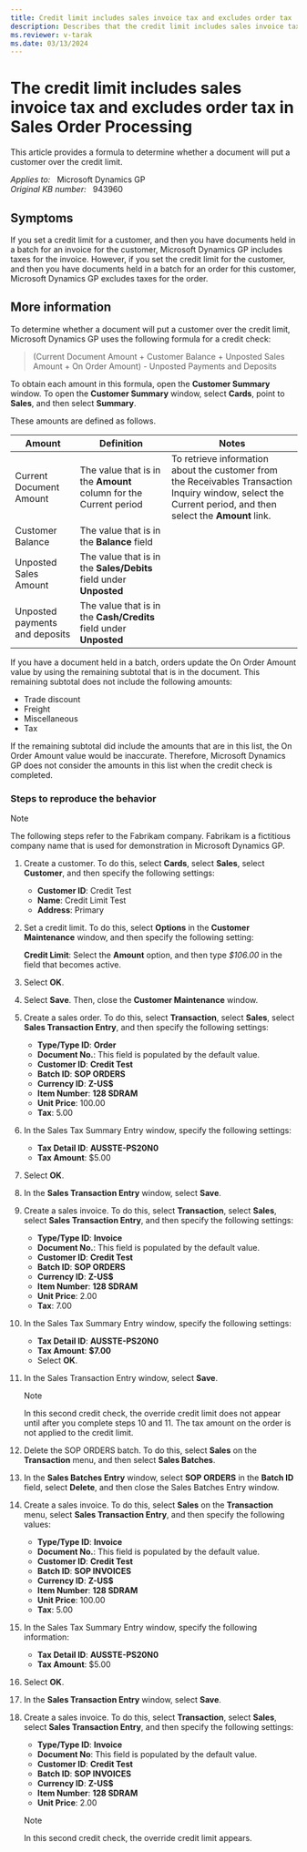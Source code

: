 ```yaml
---
title: Credit limit includes sales invoice tax and excludes order tax
description: Describes that the credit limit includes sales invoice taxes but excludes order taxes in Sales Order Processing in Microsoft Dynamics GP. Provides a formula to determine whether a document will put a customer over the credit limit.
ms.reviewer: v-tarak
ms.date: 03/13/2024
---
```

# The credit limit includes sales invoice tax and excludes order tax in Sales Order Processing

This article provides a formula to determine whether a document will put a customer over the credit limit.

_Applies to:_ &nbsp; Microsoft Dynamics GP  
_Original KB number:_ &nbsp; 943960

## Symptoms

If you set a credit limit for a customer, and then you have documents held in a batch for an invoice for the customer, Microsoft Dynamics GP includes taxes for the invoice. However, if you set the credit limit for the customer, and then you have documents held in a batch for an order for this customer, Microsoft Dynamics GP excludes taxes for the order.

## More information

To determine whether a document will put a customer over the credit limit, Microsoft Dynamics GP uses the following formula for a credit check:

> (Current Document Amount + Customer Balance + Unposted Sales Amount + On Order Amount) - Unposted Payments and Deposits

To obtain each amount in this formula, open the **Customer Summary** window. To open the **Customer Summary** window, select **Cards**, point to **Sales**, and then select **Summary**.

These amounts are defined as follows.

|Amount|Definition|Notes|
|---|---|---|
|Current Document Amount|The value that is in the **Amount** column for the Current period|To retrieve information about the customer from the Receivables Transaction Inquiry window, select the Current period, and then select the **Amount** link.|
|Customer Balance|The value that is in the **Balance** field|
|Unposted Sales Amount|The value that is in the **Sales/Debits** field under **Unposted**|
|Unposted payments and deposits|The value that is in the **Cash/Credits** field under **Unposted**|
  
  If you have a document held in a batch, orders update the On Order Amount value by using the remaining subtotal that is in the document. This remaining subtotal does not include the following amounts:

- Trade discount
- Freight
- Miscellaneous
- Tax

If the remaining subtotal did include the amounts that are in this list, the On Order Amount value would be inaccurate. Therefore, Microsoft Dynamics GP does not consider the amounts in this list when the credit check is completed.

### Steps to reproduce the behavior

> [!NOTE]
> The following steps refer to the Fabrikam company. Fabrikam is a fictitious company name that is used for demonstration in Microsoft Dynamics GP.

1. Create a customer. To do this, select **Cards**, select **Sales**, select **Customer**, and then specify the following settings:

   - **Customer ID**: Credit Test
   - **Name**: Credit Limit Test
   - **Address**: Primary

2. Set a credit limit. To do this, select **Options** in the **Customer Maintenance** window, and then specify the following setting:

   **Credit Limit**: Select the **Amount** option, and then type _$106.00_ in the field that becomes active.

3. Select **OK**.
4. Select **Save**. Then, close the **Customer Maintenance** window.
5. Create a sales order. To do this, select **Transaction**, select **Sales**, select **Sales Transaction Entry**, and then specify the following settings:
   - **Type/Type ID**: **Order**
   - **Document No.**: This field is populated by the default value.
   - **Customer ID**: **Credit Test**
   - **Batch ID**: **SOP ORDERS**
   - **Currency ID**: **Z-US$**
   - **Item Number**: **128 SDRAM**
   - **Unit Price**: 100.00
   - **Tax**: 5.00

6. In the Sales Tax Summary Entry window, specify the following settings:

   - **Tax Detail ID**: **AUSSTE-PS20N0**
   - **Tax Amount**: $5.00

7. Select **OK**.
8. In the **Sales Transaction Entry** window, select **Save**.
9. Create a sales invoice. To do this, select **Transaction**, select **Sales**, select **Sales Transaction Entry**, and then specify the following settings:

   - **Type/Type ID**: **Invoice**
   - **Document No.**: This field is populated by the default value.
   - **Customer ID**: **Credit Test**
   - **Batch ID**: **SOP ORDERS**
   - **Currency ID**: **Z-US$**
   - **Item Number**: **128 SDRAM**
   - **Unit Price**: 2.00
   - **Tax**: 7.00

10. In the Sales Tax Summary Entry window, specify the following settings:

    - **Tax Detail ID**: **AUSSTE-PS20N0**
    - **Tax Amount**: **$7.00**
    - Select **OK**.

11. In the Sales Transaction Entry window, select **Save**.

    > [!NOTE]
    > In this second credit check, the override credit limit does not appear until after you complete steps 10 and 11. The tax amount on the order is not applied to the credit limit.

12. Delete the SOP ORDERS batch. To do this, select **Sales** on the **Transaction** menu, and then select **Sales Batches**.
13. In the **Sales Batches Entry** window, select **SOP ORDERS** in the **Batch ID** field, select **Delete**, and then close the Sales Batches Entry window.
14. Create a sales invoice. To do this, select **Sales** on the **Transaction** menu, select **Sales Transaction Entry**, and then specify the following values:

    - **Type/Type ID**: **Invoice**
    - **Document No.**: This field is populated by the default value.
    - **Customer ID**: **Credit Test**
    - **Batch ID**: **SOP INVOICES**
    - **Currency ID**: **Z-US$**
    - **Item Number**: **128 SDRAM**
    - **Unit Price**: 100.00
    - **Tax**: 5.00

15. In the Sales Tax Summary Entry window, specify the following information:

    - **Tax Detail ID**: **AUSSTE-PS20N0**
    - **Tax Amount**: $5.00

16. Select **OK**.
17. In the **Sales Transaction Entry** window, select **Save**.
18. Create a sales invoice. To do this, select **Transaction**, select **Sales**, select **Sales Transaction Entry**, and then specify the following settings:

    - **Type/Type ID**: **Invoice**
    - **Document No**: This field is populated by the default value.
    - **Customer ID**: **Credit Test**
    - **Batch ID**: **SOP INVOICES**
    - **Currency ID**: **Z-US$**
    - **Item Number**: **128 SDRAM**
    - **Unit Price**: 2.00

    > [!NOTE]
    > In this second credit check, the override credit limit appears.
